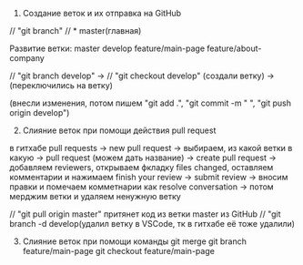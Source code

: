 1. Создание веток и их отправка на GitHub

// "git branch" // * master(главная)

Развитие ветки:
master
develop
feature/main-page
feature/about-company

// "git branch develop" -> // "git checkout develop"
    (создали ветку)     ->  (переключились на ветку)

(внесли изменения, потом пишем "git add .", "git commit -m " ", "git push origin develop")

2. Слияние веток при помощи действия pull request

в гитхабе pull requests -> new  pull request ->
выбираем, из какой ветки в какую -> pull request (можем дать название) -> create pull request -> добавляем reviewers, открываем фкладку files changed, оставляем комментарии и нажимаем finish your review -> submit review ->
вносим правки и помечаем комметнарии как resolve conversation ->
потом мерджим ветки и удаляем ненужную ветку

// "git pull origin master" притянет код из ветки master из GitHub
// "git branch -d develop(удалил ветку в VSCode, тк в гитхабе её тоже удалили)

3. Слияние веток при помощи команды git merge
git branch feature/main-page
git checkout feature/main-page